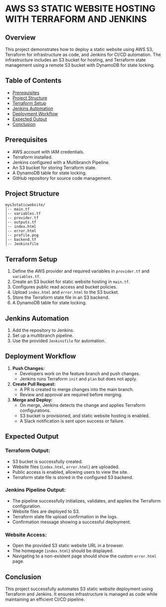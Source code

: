 # AWS S3 STATIC WEBSITE HOSTING WITH TERRAFORM AND JENKINS

## Overview
This project demonstrates how to deploy a static website using AWS S3, Terraform for infrastructure as code, and Jenkins for CI/CD automation. The infrastructure includes an S3 bucket for hosting, and Terraform state management using a remote S3 bucket with DynamoDB for state locking.

## Table of Contents
- [Prerequisites](#prerequisites)
- [Project Structure](#project-structure)
- [Terraform Setup](#terraform-setup)
- [Jenkins Automation](#jenkins-automation)
- [Deployment Workflow](#deployment-workflow)
- [Expected Output](#expected-output)
- [Conclusion](#conclusion)

## Prerequisites
- AWS account with IAM credentials.
- Terraform installed.
- Jenkins configured with a Multibranch Pipeline.
- An S3 bucket for storing Terraform state.
- A DynamoDB table for state locking.
- GitHub repository for source code management.

## Project Structure
```
mys3staticwebsite/
│-- main.tf
│-- variables.tf
│-- provider.tf
│-- outputs.tf
│-- index.html
│-- error.html
│-- profile.png
│-- backend.tf
│-- Jenkinsfile
```

## Terraform Setup
1. Define the AWS provider and required variables in `provider.tf` and `variables.tf`.
2. Create an S3 bucket for static website hosting in `main.tf`.
3. Configures public read access and bucket policies.
4. Upload `index.html` and `error.html` to the S3 bucket.
5. Store the Terraform state file in an S3 backend.
6. A DynamoDB table for state locking.

## Jenkins Automation
1. Add the repository to Jenkins.
2. Set up a multibranch pipeline.
3. Use the provided `Jenkinsfile` for automation.

## Deployment Workflow
1. **Push Changes:**
   - Developers work on the feature branch and push changes.
   - Jenkins runs Terraform `init` and `plan` but does not apply.
2. **Create Pull Request:**
   - A PR is created to merge changes into the main branch.
   - Review and approval are required before merging.
3. **Merge and Deploy:**
   - On merge, Jenkins detects the change and applies Terraform configurations.
   - S3 bucket is provisioned, and static website hosting is enabled.
   - A Slack notification is sent upon success or failure.

## Expected Output
### Terraform Output:
- S3 bucket is successfully created.
- Website files (`index.html`, `error.html`) are uploaded.
- Public access is enabled, allowing users to view the site.
- Terraform state file is stored in the configured S3 backend.

### Jenkins Pipeline Output:
- The pipeline successfully initializes, validates, and applies the Terraform configuration.
- Website files are deployed to S3.
- Terraform state file upload confirmation in the logs.
- Confirmation message showing a successful deployment.

### Website Access:
- Open the provided S3 static website URL in a browser.
- The homepage (`index.html`) should be displayed.
- Navigating to a non-existent page should show the custom `error.html` page.

## Conclusion
This project successfully automates S3 static website deployment using Terraform and Jenkins. It ensures infrastructure is managed as code while maintaining an efficient CI/CD pipeline.

